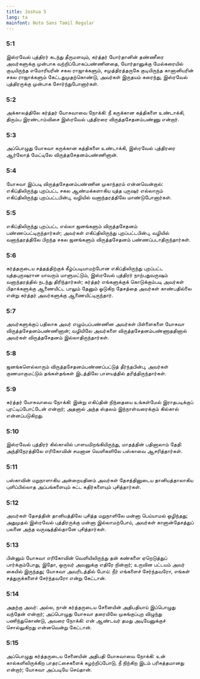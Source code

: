 ```yaml
---
title: Joshua 5
lang: ta
mainfont: Noto Sans Tamil Regular
---
```


###  5:1

இஸ்ரவேல் புத்திரர் கடந்து தீருமளவும், கர்த்தர் யோர்தானின் தண்ணீரை அவர்களுக்கு முன்பாக வற்றிப்போகப்பண்ணினதை, யோர்தானுக்கு மேல்கரையில் குடியிருந்த எமோரியரின் சகல ராஜாக்களும், சமுத்திரத்தருகே குடியிருந்த கானானியரின் சகல ராஜாக்களும் கேட்டதுமுதற்கொண்டு, அவர்கள் இருதயம் கரைந்து, இஸ்ரவேல் புத்திரருக்கு முன்பாக சோர்ந்துபோனார்கள்.

###  5:2

அக்காலத்திலே கர்த்தர் யோசுவாவை நோக்கி: நீ கருக்கான கத்திகளை உண்டாக்கி, திரும்ப இரண்டாம்விசை இஸ்ரவேல் புத்திரரை விருத்தசேதனம்பண்ணு என்றார்.

###  5:3

அப்பொழுது யோசுவா கருக்கான கத்திகளை உண்டாக்கி, இஸ்ரவேல் புத்திரரை ஆர்லோத் மேட்டிலே விருத்தசேதனம்பண்ணினான்.

###  5:4

யோசுவா இப்படி விருத்தசேதனம்பண்ணின முகாந்தரம் என்னவென்றால்: எகிப்திலிருந்து புறப்பட்ட சகல ஆண்மக்களாகிய யுத்த புருஷர் எல்லாரும் எகிப்திலிருந்து புறப்பட்டபின்பு, வழியில் வனாந்தரத்திலே மாண்டுபோனார்கள்.

###  5:5

எகிப்திலிருந்து புறப்பட்ட எல்லா ஜனங்களும் விருத்தசேதனம் பண்ணப்பட்டிருந்தார்கள்; அவர்கள் எகிப்திலிருந்து புறப்பட்டபின்பு, வழியில் வனாந்தரத்திலே பிறந்த சகல ஜனங்களும் விருத்தசேதனம் பண்ணப்படாதிருந்தார்கள்.

###  5:6

கர்த்தருடைய சத்தத்திற்குக் கீழ்ப்படியாமற்போன எகிப்திலிருந்து புறப்பட்ட யுத்தபுருஷரான யாவரும் மாளுமட்டும், இஸ்ரவேல் புத்திரர் நாற்பதுவருஷம் வனாந்தரத்தில் நடந்து திரிந்தார்கள்; கர்த்தர் எங்களுக்குக் கொடுக்கும்படி அவர்கள் பிதாக்களுக்கு ஆணையிட்ட பாலும் தேனும் ஓடுகிற தேசத்தை அவர்கள் காண்பதில்லை என்று கர்த்தர் அவர்களுக்கு ஆணையிட்டிருந்தார்.

###  5:7

அவர்களுக்குப் பதிலாக அவர் எழும்பப்பண்ணின அவர்கள் பிள்ளைகளை யோசுவா விருத்தசேதனம்பண்ணினான்; வழியிலே அவர்களை விருத்தசேதனம்பண்ணாததினால் அவர்கள் விருத்தசேதனம் இல்லாதிருந்தார்கள்.

###  5:8

ஜனங்களெல்லாரும் விருத்தசேதனம்பண்ணப்பட்டுத் தீர்ந்தபின்பு, அவர்கள் குணமாகுமட்டும் தங்கள்தங்கள் இடத்திலே பாளயத்தில் தரித்திருந்தார்கள்.

###  5:9

கர்த்தர் யோசுவாவை நோக்கி: இன்று எகிப்தின் நிந்தையை உங்கள்மேல் இராதபடிக்குப் புரட்டிப்போட்டேன் என்றார்; அதனால் அந்த ஸ்தலம் இந்நாள்வரைக்கும் கில்கால் என்னப்படுகிறது.

###  5:10

இஸ்ரவேல் புத்திரர் கில்காலில் பாளயமிறங்கியிருந்து, மாதத்தின் பதினாலாம் தேதி அந்திநேரத்திலே எரிகோவின் சமனான வெளிகளிலே பஸ்காவை ஆசரித்தார்கள்.

###  5:11

பஸ்காவின் மறுநாளாகிய அன்றையதினம் அவர்கள் தேசத்தினுடைய தானியத்தாலாகிய புளிப்பில்லாத அப்பங்களையும் சுட்ட கதிர்களையும் புசித்தார்கள்.

###  5:12

அவர்கள் தேசத்தின் தானியத்திலே புசித்த மறுநாளிலே மன்னா பெய்யாமல் ஒழிந்தது; அதுமுதல் இஸ்ரவேல் புத்திரருக்கு மன்னா இல்லாமற்போய், அவர்கள் கானான்தேசத்துப் பலனை அந்த வருஷத்தில்தானே புசித்தார்கள்.

###  5:13

பின்னும் யோசுவா எரிகோவின் வெளியிலிருந்து தன் கண்களை ஏறெடுத்துப் பார்க்கும்போது, இதோ, ஒருவர் அவனுக்கு எதிரே நின்றார்; உருவின பட்டயம் அவர் கையில் இருந்தது; யோசுவா அவரிடத்தில் போய்: நீர் எங்களைச் சேர்ந்தவரோ, எங்கள் சத்துருக்களைச் சேர்ந்தவரோ என்று கேட்டான்.

###  5:14

அதற்கு அவர்: அல்ல, நான் கர்த்தருடைய சேனையின் அதிபதியாய் இப்பொழுது வந்தேன் என்றார்; அப்பொழுது யோசுவா தரையிலே முகங்குப்புற விழுந்து பணிந்துகொண்டு, அவரை நோக்கி: என் ஆண்டவர் தமது அடியேனுக்குச் சொல்லுகிறது என்னவென்று கேட்டான்.

###  5:15

அப்பொழுது கர்த்தருடைய சேனையின் அதிபதி யோசுவாவை நோக்கி: உன் கால்களிலிருக்கிற பாதரட்சைகளைக் கழற்றிப்போடு, நீ நிற்கிற இடம் பரிசுத்தமானது என்றார்; யோசுவா அப்படியே செய்தான்.

